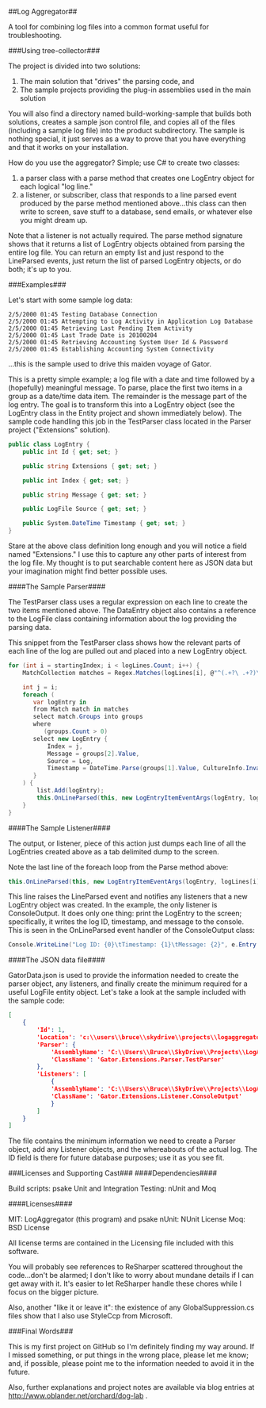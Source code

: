##Log Aggregator##

A tool for combining log files into a common format useful for troubleshooting.

###Using tree-collector###

The project is divided into two solutions:

1. The main solution that "drives" the parsing code, and
2. The sample projects providing the plug-in assemblies used in the main solution

You will also find a directory named build-working-sample that builds both solutions, creates a sample json control file, and copies all of the files (including a sample log file) into the product subdirectory. The sample is nothing special, it just serves as a way to prove that you have everything and that it works on your installation.

How do you use the aggregator? Simple; use C# to create two classes:
    
1. a parser class with a parse method that creates one LogEntry object for each logical "log line."
2. a listener, or subscriber, class that responds to a line parsed event produced by the parse method mentioned above...this class can then write to screen, save stuff to a database, send emails, or whatever else you might dream up.

Note that a listener is not actually required. The parse method signature shows that it returns a list of LogEntry objects obtained from parsing the entire log file. You can return an empty list and just respond to the LineParsed events, just return the list of parsed LogEntry objects, or do both; it's up to you.

###Examples###

Let's start with some sample log data:

```
2/5/2000 01:45 Testing Database Connection
2/5/2000 01:45 Attempting to Log Activity in Application Log Database
2/5/2000 01:45 Retrieving Last Pending Item Activity
2/5/2000 01:45 Last Trade Date is 20100204
2/5/2000 01:45 Retrieving Accounting System User Id & Password
2/5/2000 01:45 Establishing Accounting System Connectivity
```

...this is the sample used to drive this maiden voyage of Gator.

This is a pretty simple example; a log file with a date and time followed by a (hopefully) meaningful message. To parse, place the first two items in a group as a date/time data item. The remainder is the message part of the log entry. The goal is to transform this into a LogEntry object (see the LogEntry class in the Entity project and shown immediately below). The sample code handling this job in the TestParser class located in the Parser project ("Extensions" solution).

```C#
public class LogEntry {
    public int Id { get; set; }

    public string Extensions { get; set; }

    public int Index { get; set; }

    public string Message { get; set; }

    public LogFile Source { get; set; }

    public System.DateTime Timestamp { get; set; }
}
```

Stare at the above class definition long enough and you will notice a field named "Extensions." I use this to capture any other parts of interest from the log file. My thought is to put searchable content here as JSON data but your imagination might find better possible uses.

####The Sample Parser####

The TestParser class uses a regular expression on each line to create the two items mentioned above. The DataEntry object also contains a reference to the LogFile class containing information about the log providing the parsing data.

This snippet from the TestParser class shows how the relevant parts of each line of the log are pulled out and placed into a new LogEntry object.

```C#
for (int i = startingIndex; i < logLines.Count; i++) {
    MatchCollection matches = Regex.Matches(logLines[i], @"^(.+?\ .+?)\ (.+?)$");

    int j = i;
    foreach (
       var logEntry in
       from Match match in matches
       select match.Groups into groups
       where
          (groups.Count > 0)
       select new LogEntry {
           Index = j,
           Message = groups[2].Value,
           Source = Log,
           Timestamp = DateTime.Parse(groups[1].Value, CultureInfo.InvariantCulture)
       }
    ) {
        list.Add(logEntry);
        this.OnLineParsed(this, new LogEntryItemEventArgs(logEntry, logLines[i]));
    }
}
```

####The Sample Listener####

The output, or listener, piece of this action just dumps each line of all the LogEntries created above as a tab delimited dump to the screen.

Note the last line of the foreach loop from the Parse method above:

```C#
this.OnLineParsed(this, new LogEntryItemEventArgs(logEntry, logLines[i]));
```

This line raises the LineParsed event and notifies any listeners that a new LogEntry object was created. In the example, the only listener is ConsoleOutput. It does only one thing: print the LogEntry to the screen; specifically, it writes the log ID, timestamp, and message to the console. This is seen in the OnLineParsed event handler of the ConsoleOutput class:

```C#
Console.WriteLine("Log ID: {0}\tTimestamp: {1}\tMessage: {2}", e.Entry.Source.Location, e.Entry.Timestamp, e.Entry.Message);
```

####The JSON data file####

GatorData.json is used to provide the information needed to create the parser object, any listeners, and finally create the minimum required for a useful LogFile entity object. Let's take a look at the sample included with the sample code:

```JSON
[
    {
        'Id': 1,
        'Location': 'c:\\users\\bruce\\skydrive\\projects\\logaggregator\\sample files\\Test.log',
        'Parser': {
            'AssemblyName': 'C:\\Users\\Bruce\\SkyDrive\\Projects\\LogAggregator\\Extensions\\build\\product\\Parser.dll',
            'ClassName': 'Gator.Extensions.Parser.TestParser'
        },
        'Listeners': [
            {
            'AssemblyName': 'C:\\Users\\Bruce\\SkyDrive\\Projects\\LogAggregator\\Extensions\\build\\product\\Listener.dll',
            'ClassName': 'Gator.Extensions.Listener.ConsoleOutput'
            }
        ]
    }
]
```

The file contains the minimum information we need to create a Parser object, add any Listener objects, and the whereabouts of the actual log. The ID field is there for future database purposes; use it as you see fit.

###Licenses and Supporting Cast###
####Dependencies####

Build scripts: psake
Unit and Integration Testing: nUnit and Moq

####Licenses####

MIT: LogAggregator (this program) and psake
nUnit: NUnit License
Moq: BSD License

All license terms are contained in the Licensing file included with this software.

You will probably see references to ReSharper scattered throughout the code...don't be alarmed; I don't like to worry about mundane details if I can get away with it. It's easier to let ReSharper handle these chores while I focus on the bigger picture.

Also, another "like it or leave it": the existence of any GlobalSuppression.cs files show that I also use StyleCcp from Microsoft.

###Final Words###

This is my first project on GitHub so I'm definitely finding my way around. If I missed something, or put things in the wrong place, please let me know; and, if possible, please point me to the information needed to avoid it in the future.

Also, further explanations and project notes are available via blog entries at http://www.oblander.net/orchard/dog-lab .